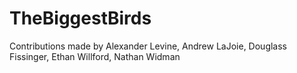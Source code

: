 # TheBiggestBirds

Contributions made by Alexander Levine, Andrew LaJoie, Douglass Fissinger, Ethan Willford, Nathan Widman
